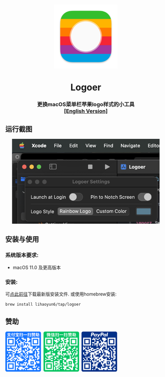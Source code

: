 # 
<p align="center">
<img src="./Logoer/Assets.xcassets/AppIcon.appiconset/icon_128x128@2x.png" width="200" height="200" />
<h1 align="center">Logoer</h1>
<h3 align="center">更换macOS菜单栏苹果logo样式的小工具<br><a href="./README.md">[English Version]</a>
</p>

## 运行截图
<p align="center">
<img alt="Logoer Screenshots" src="./img/preview.png" width="462"/>
</p>

## 安装与使用
### 系统版本要求:
- macOS 11.0 及更高版本  

### 安装:
可[点此前往](../../releases/latest)下载最新版安装文件. 或使用homebrew安装:  

```bash
brew install lihaoyun6/tap/logoer
```

## 赞助
<img src="./img/donate.png" width="350"/>
